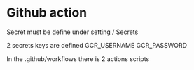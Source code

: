 # Github action

Secret must be define under setting / Secrets

2 secrets keys are defined GCR_USERNAME GCR_PASSWORD

In the .github/workflows there is 2 actions scripts